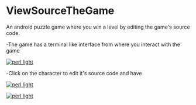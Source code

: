 # ViewSourceTheGame
An android puzzle game where you win a level by editing the game's source code.

-The game has a terminal like interface from where you interact with the game

[![perl light](https://lh6.googleusercontent.com/v6gjb2eO9m9cXwWifnycOkZbJFJbSwKONBqltZJ_0jhQCGNivDYn_4xZe2qiWIYSesZlWbXISYZVAtI=w1366-h672-rw)](https://lh6.googleusercontent.com/v6gjb2eO9m9cXwWifnycOkZbJFJbSwKONBqltZJ_0jhQCGNivDYn_4xZe2qiWIYSesZlWbXISYZVAtI=w1366-h672-rw)

-Click on the character to edit it's source code and have

[![perl light](https://lh5.googleusercontent.com/swlyJybO5xHc1k0NWy2MmPIjkBPRyzm3UXpuGPmVmBqvXrtoa-jQ5Bg38ynyrroV5YoAG8EkEiWQqHA=w1366-h672-rw)](https://lh5.googleusercontent.com/swlyJybO5xHc1k0NWy2MmPIjkBPRyzm3UXpuGPmVmBqvXrtoa-jQ5Bg38ynyrroV5YoAG8EkEiWQqHA=w1366-h672-rw)

[![perl light](https://lh6.googleusercontent.com/J3iwQC_jMAcfL57iHj1uo0PG9yfyvqJ2H6j7pdgO7lXoLTBsyO5cAxq2BRYmOeyEBPTbhMjctXZ7bK0=w1366-h672-rw)](https://lh6.googleusercontent.com/J3iwQC_jMAcfL57iHj1uo0PG9yfyvqJ2H6j7pdgO7lXoLTBsyO5cAxq2BRYmOeyEBPTbhMjctXZ7bK0=w1366-h672-rw)
